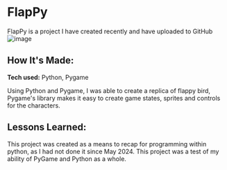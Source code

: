 # FlapPy
FlapPy is a project I have created recently and have uploaded to GitHub
![image](https://github.com/user-attachments/assets/880a5b82-eea6-42c3-85be-dc96d99c50ec)

## How It's Made:

**Tech used:** Python, Pygame

Using Python and Pygame, I was able to create a replica of flappy bird, Pygame's library makes it easy to create game states, sprites and controls for the characters.

## Lessons Learned:

This project was created as a means to recap for programming within python, as I had not done it since May 2024. This project was a test of my ability of PyGame and Python as a whole.
